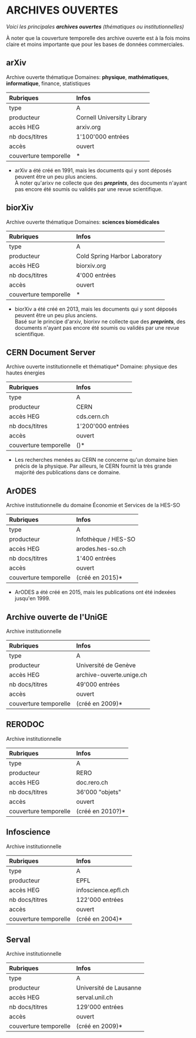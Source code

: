 # ARCHIVES OUVERTES

*Voici les principales **archives ouvertes** (thématiques ou institutionnelles)*   

À noter que la couverture temporelle des archive ouverte est à la fois moins claire et moins importante que pour les bases de données commerciales.   

## arXiv
Archive ouverte thématique
Domaines: **physique**, **mathématiques**, **informatique**, finance, statistiques

| Rubriques | Infos |
| :-------- | :---- |
| type | A |
| producteur | Cornell University Library |
| accès HEG | arxiv.org |
| nb docs/titres | 1'100'000 entrées |
| accès | ouvert |
| couverture temporelle | * |

* arXiv a été créé en 1991, mais les documents qui y sont déposés peuvent être un peu plus anciens.   
À noter qu'arixv ne collecte que des ***preprints***, des documents n'ayant pas encore été soumis ou validés par une revue scientifique.   


## biorXiv
Archive ouverte thématique
Domaines: **sciences biomédicales**

| Rubriques | Infos |
| :-------- | :---- |
| type | A |
| producteur | Cold Spring Harbor Laboratory |
| accès HEG | biorxiv.org |
| nb docs/titres | 4'000 entrées |
| accès | ouvert |
| couverture temporelle | * |

* biorXiv a été créé en 2013, mais les documents qui y sont déposés peuvent être un peu plus anciens.   
Basé sur le principe d'arxiv, biorixv ne collecte que des ***preprints***, des documents n'ayant pas encore été soumis ou validés par une revue scientifique.   


## CERN Document Server
Archive ouverte institutionnelle et thématique*
Domaine: physique des hautes énergies

| Rubriques | Infos |
| :-------- | :---- |
| type | A |
| producteur | CERN |
| accès HEG | cds.cern.ch |
| nb docs/titres | 1'200'000 entrées |
| accès | ouvert |
| couverture temporelle | ()* |

* Les recherches menées au CERN ne concerne qu'un domaine bien précis de la physique. Par ailleurs, le CERN fournit la très grande majorité des publications dans ce domaine.

## ArODES
Archive institutionnelle du domaine Économie et Services de la HES-SO

| Rubriques | Infos |
| :-------- | :---- |
| type | A |
| producteur | Infothèque / HES-SO |
| accès HEG | arodes.hes-so.ch |
| nb docs/titres | 1'400 entrées |
| accès | ouvert |
| couverture temporelle | (créé en 2015)* |

* ArODES a été créé en 2015, mais les publications ont été indexées jusqu'en 1999.


## Archive ouverte de l'UniGE
Archive institutionnelle

| Rubriques | Infos |
| :-------- | :---- |
| type | A |
| producteur | Université de Genève |
| accès HEG | archive-ouverte.unige.ch |
| nb docs/titres | 49'000 entrées |
| accès | ouvert |
| couverture temporelle | (créé en 2009)* |


## RERODOC
Archive institutionnelle

| Rubriques | Infos |
| :-------- | :---- |
| type | A |
| producteur | RERO |
| accès HEG | doc.rero.ch|
| nb docs/titres | 36'000 "objets" |
| accès | ouvert |
| couverture temporelle | (créé en 2010?)* |


## Infoscience
Archive institutionnelle

| Rubriques | Infos |
| :-------- | :---- |
| type | A |
| producteur | EPFL |
| accès HEG | infoscience.epfl.ch |
| nb docs/titres | 122'000 entrées |
| accès | ouvert |
| couverture temporelle | (créé en 2004)* |


## Serval
Archive institutionnelle

| Rubriques | Infos |
| :-------- | :---- |
| type | A |
| producteur | Université de Lausanne |
| accès HEG | serval.unil.ch |
| nb docs/titres | 129'000 entrées |
| accès | ouvert |
| couverture temporelle | (créé en 2009)* |

